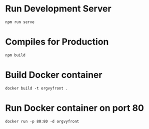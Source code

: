 # Run Development Server
```npm run serve```
# Compiles for Production
```npm build```
# Build Docker container
```docker build -t orgvyfront . ```
# Run Docker container on port 80
```docker run -p 80:80 -d orgvyfront```
